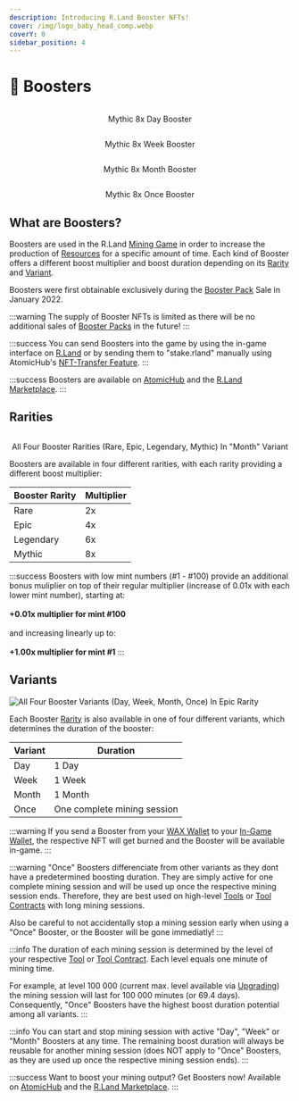 ```yaml
---
description: Introducing R.Land Booster NFTs!
cover: /img/logo_baby_head_comp.webp
coverY: 0
sidebar_position: 4
---
```


# 🚀 Boosters

<div>

<center><img src="/img/x8_day.webp" alt="" /><figcaption><p>Mythic 8x Day Booster</p></figcaption></center>

 

<center><img src="/img/x8_week.webp" alt="" /><figcaption><p>Mythic 8x Week Booster</p></figcaption></center>

 

<center><img src="/img/x8_month.webp" alt="" /><figcaption><p>Mythic 8x Month Booster</p></figcaption></center>

 

<center><img src="/img/x8_once.webp" alt="" /><figcaption><p>Mythic 8x Once Booster</p></figcaption></center>

</div>

## What are Boosters?

Boosters are used in the R.Land [Mining Game](/gaming/r.land-mining-game/) in order to increase the production of [Resources](/tokenomics/in-game-tokens/resources-alloy-circuit-pixel-rgas) for a specific amount of time. Each kind of Booster offers a different boost multiplier and boost duration depending on its [Rarity](boosters.md#rarities) and [Variant](boosters.md#variants).&#x20;

Boosters were first obtainable exclusively during the [Booster Pack](packs.md) Sale in January 2022.

:::warning
The supply of Booster NFTs is limited as there will be no additional sales of [Booster Packs](packs.md#booster-pack) in the future!
:::

:::success
You can send Boosters into the game by using the in-game interface on [R.Land](https://play.r.land/mine) or by sending them to "stake.rland" manually using AtomicHub's [NFT-Transfer Feature](https://wax.atomichub.io/trading/nft-transfer).&#x20;
:::

:::success
Boosters are available on [AtomicHub](https://wax.atomichub.io/market?collection\_name=rland\&order=desc\&schema\_name=boosts\&sort=created\&symbol=WAX) and the [R.Land Marketplace](https://market.r.land).
:::

## Rarities

<center><img src="/img/All Booster Rarities comp.png" alt="" /><figcaption><p>All Four Booster Rarities (Rare, Epic, Legendary, Mythic) In "Month" Variant</p></figcaption></center>

Boosters are available in four different rarities, with each rarity providing a different boost multiplier:

| Booster Rarity | Multiplier |
| -------------- | ---------- |
| Rare           | 2x         |
| Epic           | 4x         |
| Legendary      | 6x         |
| Mythic         | 8x         |

:::success
Boosters with low mint numbers (#1 - #100) provide an additional bonus muliplier on top of their regular multiplier (increase of 0.01x with each lower mint number), starting at:\
\
**+0.01x multiplier for mint #100** \
\
and increasing linearly up to:\
\
**+1.00x  multiplier for mint #1**&#x20;
:::

## Variants&#x20;

![All Four Booster Variants (Day, Week, Month, Once) In Epic Rarity](</img/4x_day.png>)

Each Booster [Rarity](boosters.md#rarities) is also available in one of four different variants, which determines the duration of the booster:

| Variant | Duration                    |
| ------- | --------------------------- |
| Day     | 1 Day                       |
| Week    | 1 Week                      |
| Month   | 1 Month                     |
| Once    | One complete mining session |

:::warning
If you send a Booster from your [WAX Wallet](/essentials/r.land-in-game-wallet-vs.-wax-wallet.md#wax-wallet) to your [In-Game Wallet](/essentials/r.land-in-game-wallet-vs.-wax-wallet.md#in-game-wallet), the respective NFT will get burned and the Booster will be available in-game.
:::

:::warning
"Once" Boosters differenciate from other variants as they dont have a predetermined boosting duration. They are simply active for one complete mining session and will be used up once the respective mining session ends. Therefore, they are best used on high-level [Tools](lands-and-tools.md#tools) or [Tool Contracts](land-and-tool-contracts.md) with long mining sessions.&#x20;

Also be careful to not accidentally stop a mining session early when using a "Once" Booster, or the Booster will be gone immediatly!
:::

:::info
The duration of each mining session is determined by the level of your respective [Tool](broken-reference) or [Tool Contract](land-and-tool-contracts.md). Each level equals one minute of mining time.

For example, at level 100 000 (current max. level available via [Upgrading](/gaming/r.land-mining-game/upgrading)) the mining session will last for 100 000 minutes (or 69.4 days). Consequently, "Once" Boosters have the highest boost duration potential among all variants.
:::

:::info
You can start and stop mining session with active "Day", "Week" or "Month" Boosters at any time. The remaining boost duration will always be reusable for another mining session (does NOT apply to "Once" Boosters, as they are used up once the respective mining session ends).&#x20;
:::

:::success
Want to boost your mining output? Get Boosters now! Available on [AtomicHub](https://wax.atomichub.io/market?collection\_name=rland\&order=desc\&schema\_name=boosts\&sort=created\&symbol=WAX) and the [R.Land Marketplace](https://market.r.land).
:::
